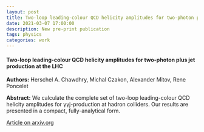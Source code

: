 ```yaml
---
layout: post
title: Two-loop leading-colour QCD helicity amplitudes for two-photon plus jet production at the LHC 
date: 2021-03-07 17:00:00
description: New pre-print publication
tags: physics 
categories: work
---
```


<h4> Two-loop leading-colour QCD helicity amplitudes for two-photon plus jet production at the LHC </h4>

<b>Authors:</b> Herschel A. Chawdhry, Michal Czakon, Alexander Mitov, Rene Poncelet

<b>Abstract:</b> We calculate the complete set of two-loop leading-colour QCD helicity amplitudes for γγj-production at hadron colliders. Our results are presented in a compact, fully-analytical form. 

<a href="https://arxiv.org/abs/2103.04319">Article on arxiv.org</a>
